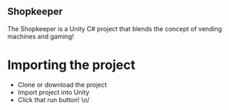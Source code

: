 ## Shopkeeper
The Shopkeeper is a Unity C# project that blends the concept of vending machines and gaming!

# Importing the project
  - Clone or download the project
  - Import project into Unity
  - Click that run button! \o/
